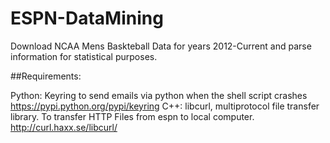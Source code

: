 # ESPN-DataMining
Download NCAA Mens Baskteball Data for years 2012-Current and parse information for statistical purposes.

##Requirements:

Python: Keyring to send emails via python when the shell script crashes
      https://pypi.python.org/pypi/keyring
C++: libcurl, multiprotocol file transfer library. To transfer HTTP Files from espn to local computer.
      http://curl.haxx.se/libcurl/
